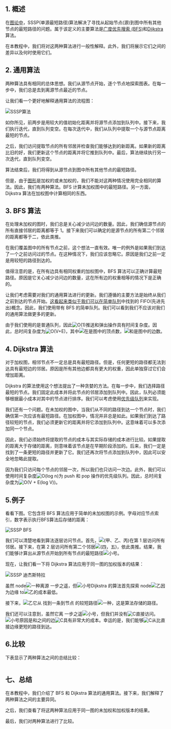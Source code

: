 ## 1. 概述

在[图论中](https://www.baeldung.com/cs/graphs)，SSSP(单源最短路径)算法解决了寻找从起始节点(源)到图中所有其他节点的最短路径的问题。属于该定义的主要算法是[广度优先搜索 (BFS)](https://www.baeldung.com/java-breadth-first-search)和[Dijkstra](https://www.baeldung.com/java-dijkstra)算法。

在本教程中，我们将对这两种算法进行一般性解释。此外，我们将展示它们之间的差异以及何时使用它们。

## 2. 通用算法

两种算法具有相同的总体思想。我们从源节点开始，逐个节点地探索图表。在每一步中，我们总是去到离源节点最近的节点。

让我们看一个更好地解释通用算法的流程图：

![SSSP算法](https://www.baeldung.com/wp-content/uploads/sites/4/2020/05/SSSP-Algorithm-1024x339.png)

 

 

如你所见，前两步是用较大的值初始化距离并将源节点添加到队列中。接下来，我们执行迭代，直到队列变空。在每次迭代中，我们从队列中提取一个与源节点距离最短的节点。

之后，我们访问提取节点的所有邻居并检查我们能够达到的新距离。如果新的距离比旧的好，我们更新这个节点的距离并将它推到队列中。最后，算法继续执行另一次迭代，直到队列变空。

算法结束后，我们将得到从源节点到图中所有其他节点的最短路径。

但是，由于[图形](https://www.baeldung.com/java-graphs)是加权的或未加权的，我们不能对这两种情况使用完全相同的算法。因此，我们有两种算法。BFS 计算未加权图中的最短路径。另一方面，Dijkstra 算法在加权图中计算相同的东西。

## 3. BFS 算法

在处理未加权的图时，我们总是关心减少访问边的数量。因此，我们确信源节点的所有直接邻居的距离都等于 1。接下来我们可以确定的是源节点的所有第二个邻居的距离都等于二，依此类推。

在我们覆盖图中的所有节点之前，这个想法一直有效。唯一的例外是如果我们到达了一个之前访问过的节点。在这种情况下，我们应该忽略它。原因是我们之前一定是用较短的路径到达的。

值得注意的是，在所有边具有相同权重的加权图中，BFS 算法可以正确计算最短路径。原因是它关心减少访问边的数量，这在所有边的权重相等的情况下是正确的。

让我们考虑需要对我们的通用算法进行的更新。我们遵循的主要方法是始终从我们之前到达的节点开始。[这看起来类似于我们可以在简单队列](https://www.baeldung.com/java-queue)中找到的 FIFO(先进先出)概念。因此，我们使用带有 BFS 的简单队列。我们可以看到我们不应该对我们的通用算法做更多的更新。

由于我们使用的是普通队列，因此![O(1)](https://www.baeldung.com/wp-content/ql-cache/quicklatex.com-66c97a4dfb9f2e2983629033366d7018_l3.svg)推送和弹出操作具有时间复杂度。因此，总时间复杂度为![O(V+E)](https://www.baeldung.com/wp-content/ql-cache/quicklatex.com-126b48fbb229921e24629cf2c5e4b2d9_l3.svg)，其中![在](https://www.baeldung.com/wp-content/ql-cache/quicklatex.com-54e215a7a583b4f357a5a627420bcf2f_l3.svg)是图中的顶点数，![和](https://www.baeldung.com/wp-content/ql-cache/quicklatex.com-638a7387bd72763290cc777a9b509c38_l3.svg)是图中的边数。

## 4. Dijkstra 算法

对于加权图，相邻节点不一定总是具有最短路径。但是，任何更短的路径都无法到达具有最短边的邻居。原因是所有其他边都具有更大的权重，因此单独穿过它们会增加距离。

Dijkstra 的算法使用这个想法提出了一种贪婪的方法。在每一步中，我们选择路径最短的节点。我们固定此成本并将此节点的邻居添加到队列中。因此，队列必须能够根据最小成本对其中的节点进行排序。我们可以考虑使用[优先级队列](https://www.baeldung.com/java-queue#priority_queues)来实现。

我们还有一个问题。在未加权的图中，当我们从不同的路径到达一个节点时，我们确信第一次应该有最短路径。在加权图中，情况并非总是如此。如果我们到达了路径较短的节点，我们必须更新它的距离并将它添加到队列中。这意味着可以多次添加同一个节点。

因此，我们必须始终将提取的节点的成本与其实际存储的成本进行比较。如果提取的距离大于存储的距离，则意味着该节点是在早期阶段添加的。后来，我们一定是找到了一条更短的路径并更新了它。我们还再次将节点添加到队列中，因此可以安全地忽略此提取。

因为我们只访问每个节点的邻居一次，所以我们也只访问一次边。此外，我们可以使用时间复杂度![O(log n)](https://www.baeldung.com/wp-content/ql-cache/quicklatex.com-c4e696c3d48ee360ea28fbb80622d356_l3.svg)为 push 和 pop 操作的优先级队列。因此，总时间复杂度为![O(V + E(log V))](https://www.baeldung.com/wp-content/ql-cache/quicklatex.com-9d5a3172a32156eaa8cc1da2e037f12c_l3.svg)。

## 5.例子

看看下图。它包含将 BFS 算法应用于简单的未加权图的示例。字母对应节点索引，数字表示执行BFS算法后存储的距离：

 

![SSSP BFS](https://www.baeldung.com/wp-content/uploads/sites/4/2020/05/SSSP-BFS-1024x563.png)

 

我们可以清楚地看到算法逐层访问节点。首先，![(甲、乙、丙)](https://www.baeldung.com/wp-content/ql-cache/quicklatex.com-5e490d0a9cd96fd5a0f539ad304ac9b4_l3.svg)在第 1 层访问所有邻居。接下来，在第 2 层访问所有第二个邻居![(四，五)](https://www.baeldung.com/wp-content/ql-cache/quicklatex.com-45328f9fcadbcb94798a6a5fe30f10b6_l3.svg)，依此类推。结果，我们能够计算出从源节点开始到所有节点的最短路径![小号](https://www.baeldung.com/wp-content/ql-cache/quicklatex.com-52fd2a0fc27878e7dfce68d4632b4ffb_l3.svg)。

现在，让我们看一下将 Dijkstra 算法应用于同一图的加权版本的结果：

 

![SSSP 迪杰斯特拉](https://www.baeldung.com/wp-content/uploads/sites/4/2020/05/SSSP-Dijkstra-1024x563.png)

 

虽然 node![一种](https://www.baeldung.com/wp-content/ql-cache/quicklatex.com-816b613a4f79d4bf9cb51396a9654120_l3.svg)离源 一步之遥，但![小号](https://www.baeldung.com/wp-content/ql-cache/quicklatex.com-52fd2a0fc27878e7dfce68d4632b4ffb_l3.svg)Dijkstra 的算法首先探索 node![乙](https://www.baeldung.com/wp-content/ql-cache/quicklatex.com-c74288aabc0e2ca280d25d92bf1a1ec2_l3.svg)因为边缘 to![乙](https://www.baeldung.com/wp-content/ql-cache/quicklatex.com-c74288aabc0e2ca280d25d92bf1a1ec2_l3.svg)的成本最低。

接下来，![乙](https://www.baeldung.com/wp-content/ql-cache/quicklatex.com-c74288aabc0e2ca280d25d92bf1a1ec2_l3.svg)它从 找到一条到节点 的较短路径![一种](https://www.baeldung.com/wp-content/ql-cache/quicklatex.com-816b613a4f79d4bf9cb51396a9654120_l3.svg)，这是算法存储的路径。

我们还可以注意到，虽然它离 一步之遥![小号](https://www.baeldung.com/wp-content/ql-cache/quicklatex.com-52fd2a0fc27878e7dfce68d4632b4ffb_l3.svg)，但我们并没有![C](https://www.baeldung.com/wp-content/ql-cache/quicklatex.com-ed12970f60569db1dfd9f13289854a0d_l3.svg)直接访问。![小号](https://www.baeldung.com/wp-content/ql-cache/quicklatex.com-52fd2a0fc27878e7dfce68d4632b4ffb_l3.svg)原因是和之间的边![C](https://www.baeldung.com/wp-content/ql-cache/quicklatex.com-ed12970f60569db1dfd9f13289854a0d_l3.svg)具有非常大的成本。幸运的是，我们能够![C](https://www.baeldung.com/wp-content/ql-cache/quicklatex.com-ed12970f60569db1dfd9f13289854a0d_l3.svg)从比直接边缘更短的路径到达。

## 6.比较

下表显示了两种算法之间的总结比较：

```

```

## 七、总结

在本教程中，我们介绍了 BFS 和 Dijkstra 算法的通用算法。接下来，我们解释了两种算法之间的主要异同。

之后，我们查看了将这两种算法应用于同一图的未加权和加权版本的结果。

最后，我们对两种算法进行了比较。